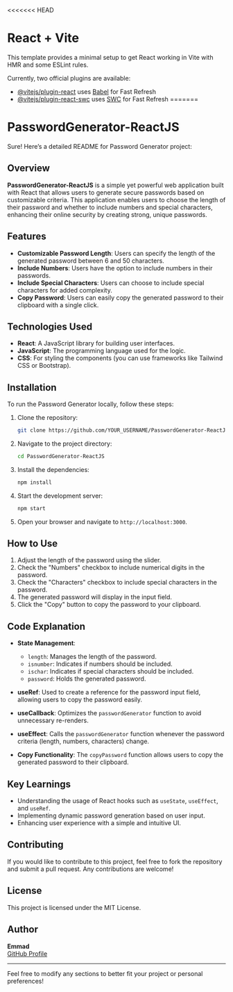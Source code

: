 <<<<<<< HEAD
# React + Vite

This template provides a minimal setup to get React working in Vite with HMR and some ESLint rules.

Currently, two official plugins are available:

- [@vitejs/plugin-react](https://github.com/vitejs/vite-plugin-react/blob/main/packages/plugin-react/README.md) uses [Babel](https://babeljs.io/) for Fast Refresh
- [@vitejs/plugin-react-swc](https://github.com/vitejs/vite-plugin-react-swc) uses [SWC](https://swc.rs/) for Fast Refresh
=======
# PasswordGenerator-ReactJS
Sure! Here’s a detailed README for Password Generator project:

## Overview

**PasswordGenerator-ReactJS** is a simple yet powerful web application built with React that allows users to generate secure passwords based on customizable criteria. This application enables users to choose the length of their password and whether to include numbers and special characters, enhancing their online security by creating strong, unique passwords.

## Features

- **Customizable Password Length**: Users can specify the length of the generated password between 6 and 50 characters.
- **Include Numbers**: Users have the option to include numbers in their passwords.
- **Include Special Characters**: Users can choose to include special characters for added complexity.
- **Copy Password**: Users can easily copy the generated password to their clipboard with a single click.

## Technologies Used

- **React**: A JavaScript library for building user interfaces.
- **JavaScript**: The programming language used for the logic.
- **CSS**: For styling the components (you can use frameworks like Tailwind CSS or Bootstrap).

## Installation

To run the Password Generator locally, follow these steps:

1. Clone the repository:
   ```bash
   git clone https://github.com/YOUR_USERNAME/PasswordGenerator-ReactJS.git
   ```

2. Navigate to the project directory:
   ```bash
   cd PasswordGenerator-ReactJS
   ```

3. Install the dependencies:
   ```bash
   npm install
   ```

4. Start the development server:
   ```bash
   npm start
   ```

5. Open your browser and navigate to `http://localhost:3000`.

## How to Use

1. Adjust the length of the password using the slider.
2. Check the "Numbers" checkbox to include numerical digits in the password.
3. Check the "Characters" checkbox to include special characters in the password.
4. The generated password will display in the input field.
5. Click the "Copy" button to copy the password to your clipboard.

## Code Explanation

- **State Management**: 
  - `length`: Manages the length of the password.
  - `isnumber`: Indicates if numbers should be included.
  - `ischar`: Indicates if special characters should be included.
  - `password`: Holds the generated password.

- **useRef**: Used to create a reference for the password input field, allowing users to copy the password easily.

- **useCallback**: Optimizes the `passwordGenerator` function to avoid unnecessary re-renders.

- **useEffect**: Calls the `passwordGenerator` function whenever the password criteria (length, numbers, characters) change.

- **Copy Functionality**: The `copyPassword` function allows users to copy the generated password to their clipboard.

## Key Learnings

- Understanding the usage of React hooks such as `useState`, `useEffect`, and `useRef`.
- Implementing dynamic password generation based on user input.
- Enhancing user experience with a simple and intuitive UI.

## Contributing

If you would like to contribute to this project, feel free to fork the repository and submit a pull request. Any contributions are welcome!

## License

This project is licensed under the MIT License.

## Author

**Emmad**  
[GitHub Profile](https://github.com/vilen89762)  

---

Feel free to modify any sections to better fit your project or personal preferences!
